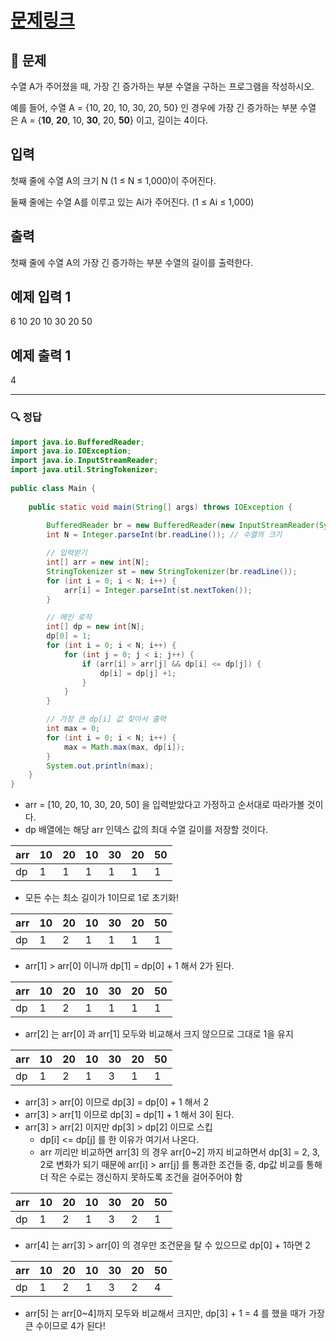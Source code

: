 # [문제링크]()

## 📝 문제

수열 A가 주어졌을 때, 가장 긴 증가하는 부분 수열을 구하는 프로그램을 작성하시오.

예를 들어, 수열 A = {10, 20, 10, 30, 20, 50} 인 경우에 가장 긴 증가하는 부분 수열은 A = {**10**, **20**, 10, **30**, 20, **50**} 이고, 길이는 4이다.

## 입력

첫째 줄에 수열 A의 크기 N (1 ≤ N ≤ 1,000)이 주어진다.

둘째 줄에는 수열 A를 이루고 있는 Ai가 주어진다. (1 ≤ Ai ≤ 1,000)

## 출력

첫째 줄에 수열 A의 가장 긴 증가하는 부분 수열의 길이를 출력한다.

## 예제 입력 1

6
10 20 10 30 20 50

## 예제 출력 1

4


---

### 🔍 정답

```java
import java.io.BufferedReader;  
import java.io.IOException;  
import java.io.InputStreamReader;  
import java.util.StringTokenizer;  
  
public class Main {  
  
    public static void main(String[] args) throws IOException {  
  
        BufferedReader br = new BufferedReader(new InputStreamReader(System.in));  
        int N = Integer.parseInt(br.readLine()); // 수열의 크기  

		// 입력받기
        int[] arr = new int[N];  
        StringTokenizer st = new StringTokenizer(br.readLine());  
        for (int i = 0; i < N; i++) {  
            arr[i] = Integer.parseInt(st.nextToken());  
        }  

		// 메인 로직
        int[] dp = new int[N];  
        dp[0] = 1;  
        for (int i = 0; i < N; i++) {  
            for (int j = 0; j < i; j++) {  
                if (arr[i] > arr[j] && dp[i] <= dp[j]) {  
                    dp[i] = dp[j] +1;  
                }  
            }  
        }

		// 가장 큰 dp[i] 값 찾아서 출력
        int max = 0;  
        for (int i = 0; i < N; i++) {  
            max = Math.max(max, dp[i]);  
        }  
        System.out.println(max);  
    }  
}
```
- arr = [10, 20, 10, 30, 20, 50] 을 입력받았다고 가정하고 순서대로 따라가볼 것이다.
- dp 배열에는 해당 arr 인덱스 값의 최대 수열 길이를 저장할 것이다.

| arr | 10  | 20  | 10  | 30  | 20  | 50  |
|:--- |:--- |:--- |:--- |:--- |:--- |:--- |
| dp  | 1   | 1   | 1   | 1   | 1   | 1   | 

- 모든 수는 최소 길이가 1이므로 1로 초기화!

| arr | 10  | 20  | 10  | 30  | 20  | 50  |
|:--- |:--- |:--- |:--- |:--- |:--- |:--- |
| dp  | 1   | 2   | 1   | 1   | 1   | 1   |

- arr[1] > arr[0] 이니까 dp[1] = dp[0] + 1 해서 2가 된다.

| arr | 10  | 20  | 10  | 30  | 20  | 50  |
|:--- |:--- |:--- |:--- |:--- |:--- |:--- |
| dp  | 1   | 2   | 1   | 1   | 1   | 1   |

- arr[2] 는 arr[0] 과 arr[1] 모두와 비교해서 크지 않으므로 그대로 1을 유지

| arr | 10  | 20  | 10  | 30  | 20  | 50  |
|:--- |:--- |:--- |:--- |:--- |:--- |:--- |
| dp  | 1   | 2   | 1   | 3   | 1   | 1   |

- arr[3] > arr[0] 이므로 dp[3] = dp[0] + 1 해서 2
- arr[3] > arr[1] 이므로 dp[3] = dp[1] + 1 해서 3이 된다.
- arr[3] > arr[2] 이지만 dp[3] > dp[2] 이므로 스킵
	- dp[i] <= dp[j] 를 한 이유가 여기서 나온다.
	- arr 끼리만 비교하면 arr[3] 의 경우 arr[0~2] 까지 비교하면서 dp[3] = 2, 3, 2로 변화가 되기 때문에 arr[i] > arr[j] 를 통과한 조건들 중, dp값 비교를 통해 더 작은 수로는 갱신하지 못하도록 조건을 걸어주어야 함


| arr | 10  | 20  | 10  | 30  | 20  | 50  |
|:--- |:--- |:--- |:--- |:--- |:--- |:--- |
| dp  | 1   | 2   | 1   | 3   | 2   | 1   |

- arr[4] 는 arr[3] >  arr[0] 의 경우만 조건문을 탈 수 있으므로 dp[0] + 1하면 2


| arr | 10  | 20  | 10  | 30  | 20  | 50  |
|:--- |:--- |:--- |:--- |:--- |:--- |:--- |
| dp  | 1   | 2   | 1   | 3   | 2   | 4   |

- arr[5] 는 arr[0~4]까지 모두와 비교해서  크지만, dp[3] + 1 = 4 를 했을 때가 가장 큰 수이므로 4가 된다!